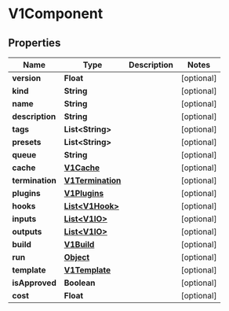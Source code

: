 

# V1Component

## Properties

Name | Type | Description | Notes
------------ | ------------- | ------------- | -------------
**version** | **Float** |  |  [optional]
**kind** | **String** |  |  [optional]
**name** | **String** |  |  [optional]
**description** | **String** |  |  [optional]
**tags** | **List&lt;String&gt;** |  |  [optional]
**presets** | **List&lt;String&gt;** |  |  [optional]
**queue** | **String** |  |  [optional]
**cache** | [**V1Cache**](V1Cache.md) |  |  [optional]
**termination** | [**V1Termination**](V1Termination.md) |  |  [optional]
**plugins** | [**V1Plugins**](V1Plugins.md) |  |  [optional]
**hooks** | [**List&lt;V1Hook&gt;**](V1Hook.md) |  |  [optional]
**inputs** | [**List&lt;V1IO&gt;**](V1IO.md) |  |  [optional]
**outputs** | [**List&lt;V1IO&gt;**](V1IO.md) |  |  [optional]
**build** | [**V1Build**](V1Build.md) |  |  [optional]
**run** | [**Object**](.md) |  |  [optional]
**template** | [**V1Template**](V1Template.md) |  |  [optional]
**isApproved** | **Boolean** |  |  [optional]
**cost** | **Float** |  |  [optional]



